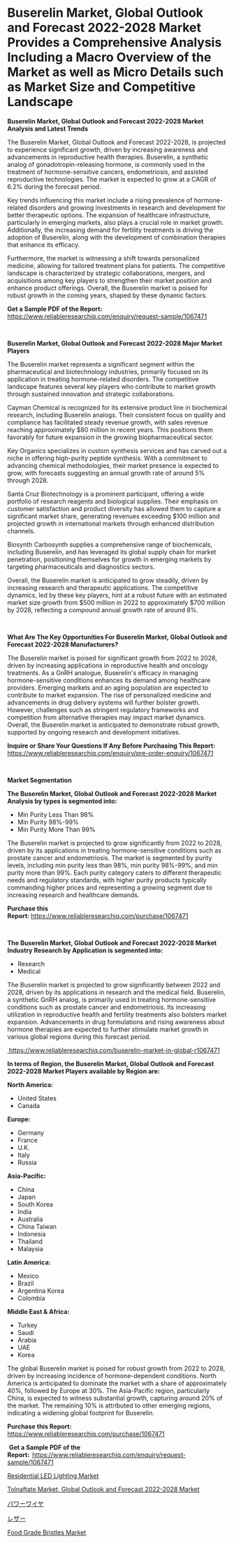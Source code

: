 <p><h1>Buserelin Market, Global Outlook and Forecast 2022-2028 Market Provides a Comprehensive Analysis Including a Macro Overview of the Market as well as Micro Details such as Market Size and Competitive Landscape</h1></p><p><strong>Buserelin Market, Global Outlook and Forecast 2022-2028 Market Analysis and Latest Trends</strong></p>
<p><p>The Buserelin Market, Global Outlook and Forecast 2022-2028, is projected to experience significant growth, driven by increasing awareness and advancements in reproductive health therapies. Buserelin, a synthetic analog of gonadotropin-releasing hormone, is commonly used in the treatment of hormone-sensitive cancers, endometriosis, and assisted reproductive technologies. The market is expected to grow at a CAGR of 6.2% during the forecast period.</p><p>Key trends influencing this market include a rising prevalence of hormone-related disorders and growing investments in research and development for better therapeutic options. The expansion of healthcare infrastructure, particularly in emerging markets, also plays a crucial role in market growth. Additionally, the increasing demand for fertility treatments is driving the adoption of Buserelin, along with the development of combination therapies that enhance its efficacy.</p><p>Furthermore, the market is witnessing a shift towards personalized medicine, allowing for tailored treatment plans for patients. The competitive landscape is characterized by strategic collaborations, mergers, and acquisitions among key players to strengthen their market position and enhance product offerings. Overall, the Buserelin market is poised for robust growth in the coming years, shaped by these dynamic factors.</p></p>
<p><strong>Get a Sample PDF of the Report:&nbsp;</strong> <a href="https://www.reliableresearchiq.com/enquiry/request-sample/1067471">https://www.reliableresearchiq.com/enquiry/request-sample/1067471</a></p>
<p>&nbsp;</p>
<p><strong>Buserelin Market, Global Outlook and Forecast 2022-2028 Major Market Players</strong></p>
<p><p>The Buserelin market represents a significant segment within the pharmaceutical and biotechnology industries, primarily focused on its application in treating hormone-related disorders. The competitive landscape features several key players who contribute to market growth through sustained innovation and strategic collaborations.</p><p>Cayman Chemical is recognized for its extensive product line in biochemical research, including Buserelin analogs. Their consistent focus on quality and compliance has facilitated steady revenue growth, with sales revenue reaching approximately $80 million in recent years. This positions them favorably for future expansion in the growing biopharmaceutical sector.</p><p>Key Organics specializes in custom synthesis services and has carved out a niche in offering high-purity peptide synthesis. With a commitment to advancing chemical methodologies, their market presence is expected to grow, with forecasts suggesting an annual growth rate of around 5% through 2028.</p><p>Santa Cruz Biotechnology is a prominent participant, offering a wide portfolio of research reagents and biological supplies. Their emphasis on customer satisfaction and product diversity has allowed them to capture a significant market share, generating revenues exceeding $100 million and projected growth in international markets through enhanced distribution channels.</p><p>Biosynth Carbosynth supplies a comprehensive range of biochemicals, including Buserelin, and has leveraged its global supply chain for market penetration, positioning themselves for growth in emerging markets by targeting pharmaceuticals and diagnostics sectors.</p><p>Overall, the Buserelin market is anticipated to grow steadily, driven by increasing research and therapeutic applications. The competitive dynamics, led by these key players, hint at a robust future with an estimated market size growth from $500 million in 2022 to approximately $700 million by 2028, reflecting a compound annual growth rate of around 8%.</p></p>
<p>&nbsp;</p>
<p><strong>What Are The Key Opportunities For Buserelin Market, Global Outlook and Forecast 2022-2028 Manufacturers?</strong></p>
<p><p>The Buserelin market is poised for significant growth from 2022 to 2028, driven by increasing applications in reproductive health and oncology treatments. As a GnRH analogue, Buserelin's efficacy in managing hormone-sensitive conditions enhances its demand among healthcare providers. Emerging markets and an aging population are expected to contribute to market expansion. The rise of personalized medicine and advancements in drug delivery systems will further bolster growth. However, challenges such as stringent regulatory frameworks and competition from alternative therapies may impact market dynamics. Overall, the Buserelin market is anticipated to demonstrate robust growth, supported by ongoing research and development initiatives.</p></p>
<p><strong>Inquire or Share Your Questions If Any Before Purchasing This Report:</strong> <a href="https://www.reliableresearchiq.com/enquiry/pre-order-enquiry/1067471">https://www.reliableresearchiq.com/enquiry/pre-order-enquiry/1067471</a></p>
<p>&nbsp;</p>
<p><strong>Market Segmentation</strong></p>
<p><strong>The Buserelin Market, Global Outlook and Forecast 2022-2028 Market Analysis by types is segmented into:</strong></p>
<p><ul><li>Min Purity Less Than 98%</li><li>Min Purity 98%-99%</li><li>Min Purity More Than 99%</li></ul></p>
<p><p>The Buserelin market is projected to grow significantly from 2022 to 2028, driven by its applications in treating hormone-sensitive conditions such as prostate cancer and endometriosis. The market is segmented by purity levels, including min purity less than 98%, min purity 98%-99%, and min purity more than 99%. Each purity category caters to different therapeutic needs and regulatory standards, with higher purity products typically commanding higher prices and representing a growing segment due to increasing research and healthcare demands.</p></p>
<p><strong>Purchase this Report:&nbsp;</strong><a href="https://www.reliableresearchiq.com/purchase/1067471">https://www.reliableresearchiq.com/purchase/1067471</a></p>
<p>&nbsp;</p>
<p><strong>The Buserelin Market, Global Outlook and Forecast 2022-2028 Market Industry Research by Application is segmented into:</strong></p>
<p><ul><li>Research</li><li>Medical</li></ul></p>
<p><p>The Buserelin market is projected to grow significantly between 2022 and 2028, driven by its applications in research and the medical field. Buserelin, a synthetic GnRH analog, is primarily used in treating hormone-sensitive conditions such as prostate cancer and endometriosis. Its increasing utilization in reproductive health and fertility treatments also bolsters market expansion. Advancements in drug formulations and rising awareness about hormone therapies are expected to further stimulate market growth in various global regions during this forecast period.</p></p>
<p><a href="https://www.reliableresearchiq.com/buserelin-market-in-global-r1067471">&nbsp;https://www.reliableresearchiq.com/buserelin-market-in-global-r1067471</a></p>
<p><strong>In terms of Region, the Buserelin Market, Global Outlook and Forecast 2022-2028 Market Players available by Region are:</strong></p>
<p>
    <p> <strong> North America: </strong>
        <ul>
            <li>United States</li>
            <li>Canada</li>
        </ul>
        </p> 
    <p> <strong> Europe: </strong>
        <ul>
            <li>Germany</li>
            <li>France</li>
            <li>U.K.</li>
            <li>Italy</li>
            <li>Russia</li>
        </ul>
        </p> 
    <p> <strong> Asia-Pacific: </strong>
        <ul>
            <li>China</li>
            <li>Japan</li>
            <li>South Korea</li>
            <li>India</li>
            <li>Australia</li>
            <li>China Taiwan</li>
            <li>Indonesia</li>
            <li>Thailand</li>
            <li>Malaysia</li>
        </ul>
        </p> 
    <p> <strong> Latin America: </strong>
        <ul>
            <li>Mexico</li>
            <li>Brazil</li>
            <li>Argentina Korea</li>
            <li>Colombia</li>
        </ul>
        </p> 
    <p> <strong> Middle East & Africa: </strong>
        <ul>
            <li>Turkey</li>
            <li>Saudi</li>
            <li>Arabia</li>
            <li>UAE</li>
            <li>Korea</li>
        </ul>
    </p>
    </p>
<p><p>The global Buserelin market is poised for robust growth from 2022 to 2028, driven by increasing incidence of hormone-dependent conditions. North America is anticipated to dominate the market with a share of approximately 40%, followed by Europe at 30%. The Asia-Pacific region, particularly China, is expected to witness substantial growth, capturing around 20% of the market. The remaining 10% is attributed to other emerging regions, indicating a widening global footprint for Buserelin.</p></p>
<p><strong>Purchase this Report: </strong><a href="https://www.reliableresearchiq.com/purchase/1067471">https://www.reliableresearchiq.com/purchase/1067471</a></p>
<p>&nbsp;<strong>Get a Sample PDF of the Report:&nbsp;&nbsp;</strong><a href="https://www.reliableresearchiq.com/enquiry/request-sample/1067471">https://www.reliableresearchiq.com/enquiry/request-sample/1067471</a></p>
<p><strong></strong></p>
<p><p><a href="https://medium.com/@rosslarkin2012/residential-led-lighting-market-investigation-industry-evolution-and-forecast-till-2031-7dbc94945d9e">Residential LED Lighting Market</a></p><p><a href="https://github.com/NorbertYates/Market-Research-Report-List-6/blob/main/tolnaftate-market-global-outlook-and-forecast-2022-2028-market.md">Tolnaftate Market, Global Outlook and Forecast 2022-2028 Market</a></p><p><a href="https://medium.com/@felicidadbucar3s/%E6%9C%AA%E6%9D%A5%E3%82%92%E6%8F%8F%E3%81%8F-%E3%82%B0%E3%83%AD%E3%83%BC%E3%83%90%E3%83%AB%E3%83%91%E3%83%AF%E3%83%BC%E3%83%AF%E3%82%A4%E3%83%A4%E3%83%BC%E5%B8%82%E5%A0%B4%E3%81%AE%E5%8C%85%E6%8B%AC%E7%9A%84%E5%88%86%E6%9E%90-2024-2031-7b0fe4546ae6">パワーワイヤ</a></p><p><a href="https://medium.com/@felicidadbucar3s/%E9%9D%A9%E5%B8%82%E5%A0%B4%E3%81%AE%E4%BA%88%E6%B8%AC-%E5%B8%82%E5%A0%B4%E3%81%AE%E3%83%88%E3%83%AC%E3%83%B3%E3%83%89-%E3%81%8A%E3%82%88%E3%81%B3%E5%BD%B1%E9%9F%BF%E5%88%86%E6%9E%90-2024%E5%B9%B4%E3%81%8B%E3%82%892031%E5%B9%B4%E3%81%BE%E3%81%A7-71d9c64a69e7">レザー</a></p><p><a href="https://issuu.com/reportprime-2/docs/food-grade-bristles-market-size-203_47d1ad0563c0b9">Food Grade Bristles Market</a></p></p>